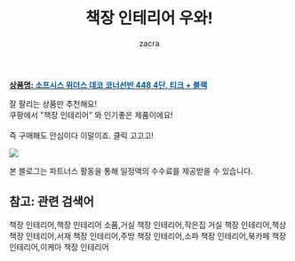 ﻿---
layout: post
title:  "책장 인테리어 우와!"
author: zacra
categories: [ 아이템 ]
tags: [책장 인테리어,책장 인테리어 소품,거실 책장 인테리어,작은집 거실 책장 인테리어,책상 책장 인테리어,서재 책장 인테리어,주방 책장 인테리어,소파 책장 인테리어,북카페 책장 인테리어,이케아 책장 인테리어]
image: https://static.coupangcdn.com/image/retail/images/2016/07/20/18/8/a37848a7-3cc8-4963-bc19-61d6c12853d9.jpg 
description: "쿠팡에서 책장 인테리어 관련 상품으로 가장 잘팔리는 제품 중 하나라는 사실!!."
rating: 4.5
---

<a href="https://link.coupang.com/re/AFFSDP?lptag=AF8407795&pageKey=5512830&itemId=24995610&vendorItemId=3036970228&traceid=V0-153-e45c0c0d14a94396"><b>상품명: <font color='#01579B'>소프시스 위더스 데코 코너선반 448 4단, 티크 + 블랙</font></b></a>

잘 팔리는 상품만 추천해요!<br/>
쿠팡에서 "책장 인테리어" 와 인기좋은 제품이에요!<br/><br/>
즉 구매해도 안심이다 이말이죠. 클릭 고고고! <br/>



<a href="https://link.coupang.com/re/AFFSDP?lptag=AF8407795&pageKey=5512830&itemId=24995610&vendorItemId=3036970228&traceid=V0-153-e45c0c0d14a94396"><img src="https://thumbnail10.coupangcdn.com/thumbnails/remote/q89/image/product/content/vendorItem/2017/09/18/24995610/ab31c6b6-a81b-4f03-9c0c-cda53733990c.jpg"></a> 

본 블로그는 파트너스 활동을 통해 일정액의 수수료를 제공받을 수 있습니다.

## 참고: 관련 검색어    
책장 인테리어,책장 인테리어 소품,거실 책장 인테리어,작은집 거실 책장 인테리어,책상 책장 인테리어,서재 책장 인테리어,주방 책장 인테리어,소파 책장 인테리어,북카페 책장 인테리어,이케아 책장 인테리어